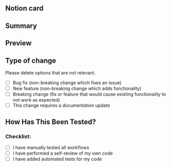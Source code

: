 ## Notion card

## Summary
<!-- Please include a summary of the change and which issue is fixed. Please also
include relevant motivation and context. List any dependencies that are required
for this change. -->

## Preview
<!-- Please include a short loom video previewing the changes made in the PR. This will help
the reviewers visualize and get context at a glance -->

## Type of change

Please delete options that are not relevant.

- [ ] Bug fix (non-breaking change which fixes an issue)
- [ ] New feature (non-breaking change which adds functionality)
- [ ] Breaking change (fix or feature that would cause existing functionality to
      not work as expected)
- [ ] This change requires a documentation update

## How Has This Been Tested?

<!-- Please describe the tests that you ran to verify your changes. Provide
instructions so we can reproduce. Please also list any relevant details for your
test configuration -->

### Checklist:

- [ ] I have manually tested all workflows
- [ ] I have performed a self-review of my own code
- [ ] I have added automated tests for my code
